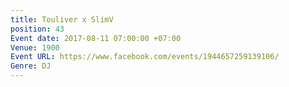 ```yaml
---
title: Touliver x SlimV
position: 43
Event date: 2017-08-11 07:00:00 +07:00
Venue: 1900
Event URL: https://www.facebook.com/events/1944657259139106/
Genre: DJ
---
```


